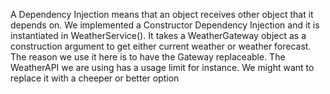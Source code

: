 A Dependency Injection means that an object receives other object that it depends on. We implemented a Constructor Dependency Injection and it is instantiated in WeatherService(). It takes a WeatherGateway object as a construction argument to get either current weather or weather forecast. The reason we use it here is to have the Gateway replaceable. The WeatherAPI we are using has a usage limit for instance. We might want to replace it with a cheeper or better option